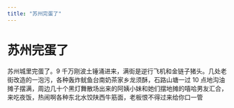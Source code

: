 ```yaml
---
title: "苏州完蛋了"
---
```

# 苏州完蛋了

苏州城里完蛋了。9 千万刚波土锤涌进来，满街是逆行飞机和金链子猪头。几处老街改造的一泡污，各种轰炸鱿鱼台南奶茶家乡龙须酥，石路山塘一过 10 点地沟油摊子摆满，周边几十个黑灯舞散场出来的阿姨小妹和她们摆地摊的嘻哈男友汇合，来吃夜饭，热闹啊各种东北水饺陕西牛筋面，老板恨不得过来给你口一管

